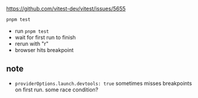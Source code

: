 https://github.com/vitest-dev/vitest/issues/5655

```sh
pnpm test
```

- run `pnpm test`
- wait for first run to finish
- rerun with "r"
- browser hits breakpoint

## note

- `providerOptions.launch.devtools: true` sometimes misses breakpoints on first run.
  some race condition?
